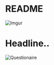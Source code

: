 # README

![Imgur](https://i.imgur.com/GD6x3Wn.png?1)

# Headline.. 

![Questionaire](https://media.giphy.com/media/scT1PaBBsFoGQiExRG/giphy.gif)


